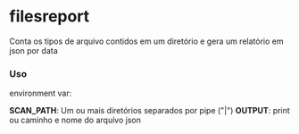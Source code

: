 # filesreport
Conta os tipos de arquivo contidos em um diretório e gera um relatório em json por data

### Uso

environment var:

  **SCAN_PATH**: Um ou mais diretórios separados por pipe ("|")
  **OUTPUT**: print ou caminho e nome do arquivo json
